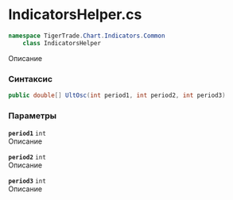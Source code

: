 
# IndicatorsHelper.cs
```csharp
namespace TigerTrade.Chart.Indicators.Common  
    class IndicatorsHelper
```

Описание

### Синтаксис
```csharp
public double[] UltOsc(int period1, int period2, int period3)
```

### Параметры
**`period1`** `int`  
 Описание  
  
**`period2`** `int`  
 Описание  
  
**`period3`** `int`  
 Описание  
  

                    
                    